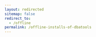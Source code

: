 ```yaml
---
layout: redirected
sitemap: false
redirect_to:
  - /offline
permalink: /offline-installs-of-dbatools
---
```

